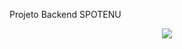 Projeto Backend SPOTENU
 
<div align="center"><img src="https://i.imgur.com/xUhQLtc.png"></img></div>
